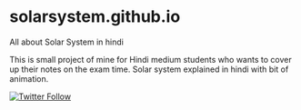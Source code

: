# solarsystem.github.io
All about Solar System in hindi

This is small project of mine for Hindi medium students who wants to cover up their notes on the exam time.
Solar system explained in hindi with bit of animation.


[![Twitter Follow](https://img.shields.io/twitter/follow/dr34mb0y_sid?style=social)](https://twitter.com/dr34mb0y_sid)
